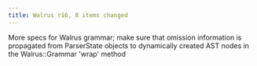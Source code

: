 ```yaml
---
title: Walrus r16, 8 items changed
---
```


More specs for Walrus grammar; make sure that omission information is propagated from ParserState objects to dynamically created AST nodes in the Walrus::Grammar 'wrap' method
